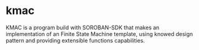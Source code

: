 # kmac
KMAC is a program build with SOROBAN-SDK that makes an  implementation of an Finite State Machine template,  using knowed design pattern and providing extensible functions capabilities.
